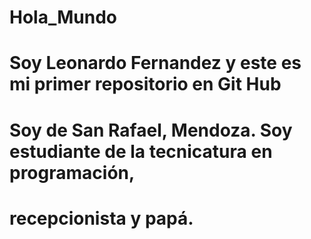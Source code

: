 # Hola_Mundo
# Soy Leonardo Fernandez y este es mi primer repositorio en Git Hub
# Soy de San Rafael, Mendoza. Soy estudiante de la tecnicatura en programación,
# recepcionista y papá.

